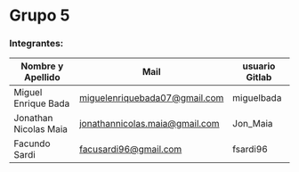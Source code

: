 # Grupo 5


### Integrantes:

| Nombre y Apellido              |      Mail                      |     usuario Gitlab   |
| -----------------------------  | ------------------------------ | -------------------  |
| Miguel Enrique Bada            | miguelenriquebada07@gmail.com  | miguelbada           |
| Jonathan Nicolas Maia          | jonathannicolas.maia@gmail.com | Jon_Maia             |
| Facundo Sardi                  | facusardi96@gmail.com          | fsardi96             |
